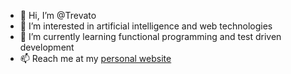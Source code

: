 - 👋 Hi, I’m @Trevato
- 👀 I’m interested in artificial intelligence and web technologies
- 🌱 I’m currently learning functional programming and test driven development
- 📫 Reach me at my [personal website](https://www.trevordobbertin.com)
